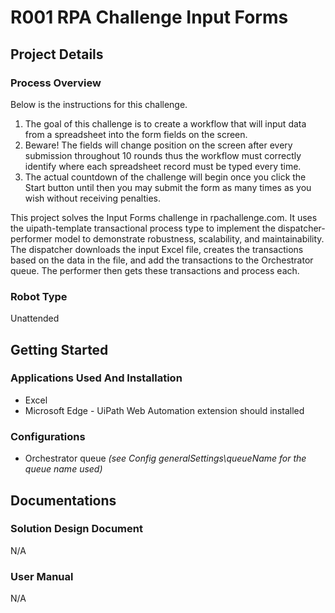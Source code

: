 # R001 RPA Challenge Input Forms

## Project Details

### Process Overview
<!--- Brief description of what the process does -->
Below is the instructions for this challenge.
1. The goal of this challenge is to create a workflow that will input data from a spreadsheet into the form fields on the screen.
2. Beware! The fields will change position on the screen after every submission throughout 10 rounds thus the workflow must correctly identify where each spreadsheet record must be typed every time.
3. The actual countdown of the challenge will begin once you click the Start button until then you may submit the form as many times as you wish without receiving penalties.

This project solves the Input Forms challenge in rpachallenge.com.
It uses the uipath-template transactional process type to implement the dispatcher-performer model to demonstrate robustness, scalability, and maintainability. The dispatcher downloads the input Excel file, creates the transactions based on the data in the file, and add the transactions to the Orchestrator queue. The performer then gets these transactions and process each.

### Robot Type
<!--- Attended / Unattended -->
Unattended

## Getting Started

### Applications Used And Installation
<!--- Which version of UiPath, other applications used by the robot, application version, and how to install them -->
- Excel
- Microsoft Edge - UiPath Web Automation extension should installed

### Configurations
<!--- Any pre-requisites (like input files in certain directories, queue and assets in Orchestrator, etc.) -->
- Orchestrator queue *(see Config generalSettings\queueName for the queue name used)*

## Documentations

### Solution Design Document
N/A

### User Manual
N/A